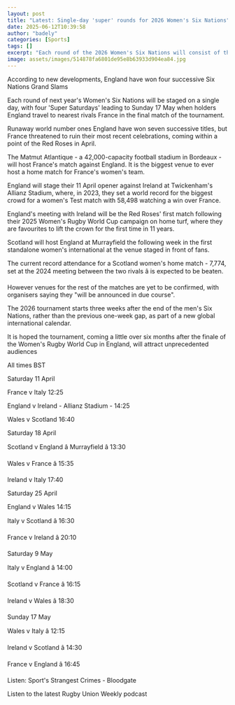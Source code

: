 ```yaml
---
layout: post
title: "Latest: Single-day 'super' rounds for 2026 Women's Six Nations"
date: 2025-06-12T10:39:58
author: "badely"
categories: [Sports]
tags: []
excerpt: "Each round of the 2026 Women's Six Nations will consist of three matches in a single day in a new-look structure for the tournament."
image: assets/images/514878fa6801de95e8b63933d904ea84.jpg
---
```


According to new developments, England have won four successive Six Nations Grand Slams

Each round of next year's Women's Six Nations will be staged on a single day, with four 'Super Saturdays' leading to Sunday 17 May when holders England travel to nearest rivals France in the final match of the tournament.

Runaway world number ones England have won seven successive titles, but France threatened to ruin their most recent celebrations, coming within a point of the Red Roses in April.

The Matmut Atlantique - a 42,000-capacity football stadium in Bordeaux - will host France's match against England. It is the biggest venue to ever host a home match for France's women's team.

England will stage their 11 April opener against Ireland at Twickenham's Allianz Stadium, where, in 2023, they set a world record for the biggest crowd for a women's Test match with 58,498 watching a win over France.

England's meeting with Ireland will be the Red Roses' first match following their 2025 Women's Rugby World Cup campaign on home turf, where they are favourites to lift the crown for the first time in 11 years.

Scotland will host England at Murrayfield the following week in the first standalone women's international at the venue staged in front of fans.

The current record attendance for a Scotland women's home match - 7,774, set at the 2024 meeting between the two rivals â is expected to be beaten.

However venues for the rest of the matches are yet to be confirmed, with organisers saying they "will be announced in due course".

The 2026 tournament starts three weeks after the end of the men's Six Nations, rather than the previous one-week gap, as part of a new global international calendar.

It is hoped the tournament, coming a little over six months after the finale of the Women's Rugby World Cup in England, will attract unprecedented audiences

All times BST

Saturday 11 April

France v Italy 12:25

England v Ireland - Allianz Stadium - 14:25

Wales v Scotland 16:40

Saturday 18 April

Scotland v England â Murrayfield â 13:30

Wales v France â 15:35

Ireland v Italy 17:40

Saturday 25 April

England v Wales 14:15

Italy v Scotland â 16:30

France v Ireland â 20:10

Saturday 9 May

Italy v England â 14:00

Scotland v France â 16:15

Ireland v Wales â 18:30

Sunday 17 May

Wales v Italy â 12:15

Ireland v Scotland â 14:30

France v England â 16:45

Listen: Sport's Strangest Crimes - Bloodgate

Listen to the latest Rugby Union Weekly podcast

